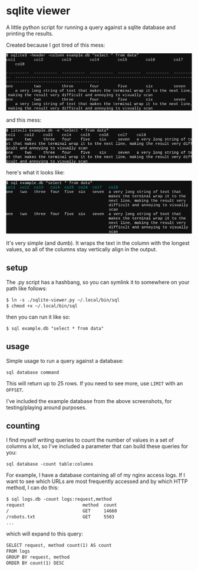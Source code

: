 # sqlite viewer
A little python script for running a query against a sqlite database and printing the results.

Created because I got tired of this mess:

![sqlite3](images/sqlite3.png)

and this mess:

![litecli](images/litecli.png)

here's what it looks like:

![sqlite-viewer](images/sqlite-viewer.png)

It's very simple (and dumb). It wraps the text in the column with the longest
values, so all of the columns stay vertically align in the output.

## setup
The .py script has a hashbang, so you can symlink it to somewhere on your path like follows:

    $ ln -s ./sqlite-viewer.py ~/.local/bin/sql
    $ chmod +x ~/.local/bin/sql

then you can run it like so:

    $ sql example.db "select * from data"

## usage
Simple usage to run a query against a database:

    sql database command

This will return up to 25 rows. If you need to see more, use `LIMIT` with an `OFFSET`.

I've included the example database from the above screenshots, for testing/playing around purposes.

## counting
I find myself writing queries to count the number of values in a set of columns a lot, so I've included a parameter that can build these queries for you:

    sql database -count table:columns

For example, I have a database containing all of my nginx access logs. If I want to see which URLs are most frequently accessed and by which HTTP method, I can do this:

    $ sql logs.db -count logs:request,method
    request                      method  count  
    /                            GET     14660  
    /robots.txt                  GET     5503
    ...

which will expand to this query:

    SELECT request, method count(1) AS count
    FROM logs
    GROUP BY request, method
    ORDER BY count(1) DESC
